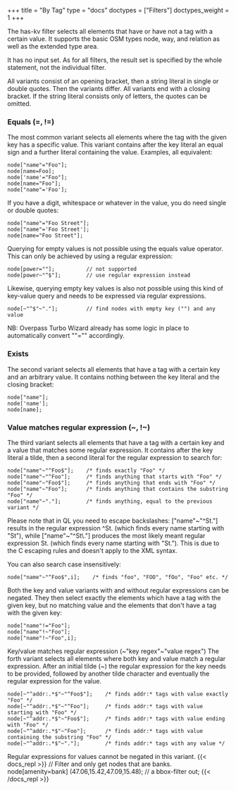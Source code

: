 +++
title = "By Tag"
type = "docs"
doctypes = ["Filters"]
doctypes_weight = 1
+++

The has-kv filter selects all elements that have or have not a tag with a certain value. It supports the basic OSM types node, way, and relation as well as the extended type area.

It has no input set. As for all filters, the result set is specified by the whole statement, not the individual filter.

All variants consist of an opening bracket, then a string literal in single or double quotes. Then the variants differ. All variants end with a closing bracket. If the string literal consists only of letters, the quotes can be omitted.

### Equals (=, !=)

The most common variant selects all elements where the tag with the given key has a specific value. This variant contains after the key literal an equal sign and a further literal containing the value. Examples, all equivalent:

    node["name"="Foo"];
    node[name=Foo];
    node['name'="Foo"];
    node[name="Foo"];
    node["name"='Foo'];

If you have a digit, whitespace or whatever in the value, you do need single or double quotes:

    node["name"="Foo Street"];
    node["name"='Foo Street'];
    node[name="Foo Street"];

Querying for empty values is not possible using the equals value operator. This can only be achieved by using a regular expression:

    node[power=""];          // not supported
    node[power~"^$"];        // use regular expression instead

Likewise, querying empty key values is also not possible using this kind of key-value query and needs to be expressed via regular expressions.

    node[~"^$"~"."];         // find nodes with empty key ("") and any value

NB: Overpass Turbo Wizard already has some logic in place to automatically convert ""="" accordingly.

### Exists

The second variant selects all elements that have a tag with a certain key and an arbitrary value. It contains nothing between the key literal and the closing bracket:

    node["name"];
    node['name'];
    node[name];

### Value matches regular expression (~, !~)

The third variant selects all elements that have a tag with a certain key and a value that matches some regular expression. It contains after the key literal a tilde, then a second literal for the regular expression to search for:

    node["name"~"^Foo$"];    /* finds exactly "Foo" */
    node["name"~"^Foo"];     /* finds anything that starts with "Foo" */
    node["name"~"Foo$"];     /* finds anything that ends with "Foo" */
    node["name"~"Foo"];      /* finds anything that contains the substring "Foo" */
    node["name"~"."];        /* finds anything, equal to the previous variant */

Please note that in QL you need to escape backslashes: ["name"~"^St\."] results in the regular expression ^St. (which finds every name starting with "St"), while ["name"~"^St\\."] produces the most likely meant regular expression St\. (which finds every name starting with "St."). This is due to the C escaping rules and doesn't apply to the XML syntax.

You can also search case insensitively:

    node["name"~"^Foo$",i];    /* finds "foo", "FOO", "fOo", "Foo" etc. */

Both the key and value variants with and without regular expressions can be negated. They then select exactly the elements which have a tag with the given key, but no matching value and the elements that don't have a tag with the given key:

    node["name"!="Foo"];
    node["name"!~"Foo"];
    node["name"!~"Foo",i];

Key/value matches regular expression (~"key regex"~"value regex")
The forth variant selects all elements where both key and value match a regular expression. After an initial tilde (~) the regular expression for the key needs to be provided, followed by another tilde character and eventually the regular expression for the value.

    node[~"^addr:.*$"~"^Foo$"];    /* finds addr:* tags with value exactly "Foo" */
    node[~"^addr:.*$"~"^Foo"];     /* finds addr:* tags with value starting with "Foo" */
    node[~"^addr:.*$"~"Foo$"];     /* finds addr:* tags with value ending with "Foo" */
    node[~"^addr:.*$"~"Foo"];      /* finds addr:* tags with value containing the substring "Foo" */
    node[~"^addr:.*$"~"."];        /* finds addr:* tags with any value */

Regular expressions for values cannot be negated in this variant.
{{< docs_repl >}}
// Filter and only get nodes that are banks.
node[amenity=bank]
(47.06,15.42,47.09,15.48); // a bbox-filter
out;
{{< /docs_repl >}}
